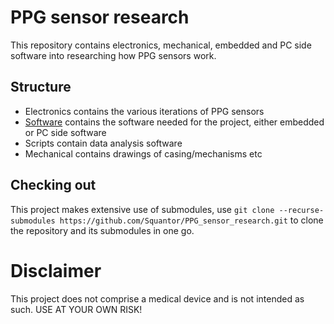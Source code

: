 # PPG sensor research
This repository contains electronics, mechanical, embedded and PC side software into researching how PPG sensors work. 
## Structure
* Electronics contains the various iterations of PPG sensors
* [Software](https://github.com/Squantor/PPG_sensor_research/tree/master/software) contains the software needed for the project, either embedded or PC side software
* Scripts contain data analysis software
* Mechanical contains drawings of casing/mechanisms etc
## Checking out
This project makes extensive use of submodules, use ```git clone --recurse-submodules https://github.com/Squantor/PPG_sensor_research.git``` to clone the repository and its submodules in one go.
# Disclaimer
This project does not comprise a medical device and is not intended as such. USE AT YOUR OWN RISK!
